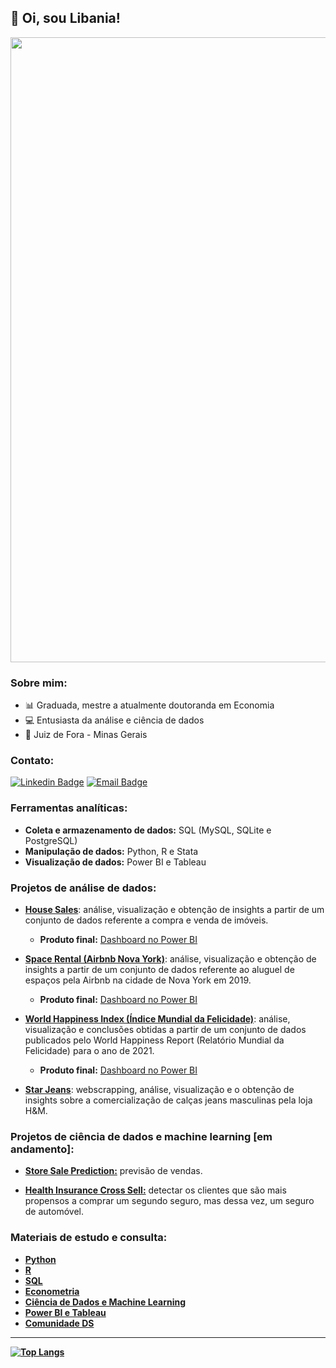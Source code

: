 ## 👋 Oi, sou Libania!


<div align="center">
<img src="https://user-images.githubusercontent.com/94937578/171708464-e2a6a708-e4b9-4ab2-9268-4b3161e974ba.png" width="1000px"/>
</div>

### Sobre mim:
- 📊 Graduada, mestre a atualmente doutoranda em Economia
- 💻 Entusiasta da análise e ciência de dados
- 📍 Juiz de Fora - Minas Gerais

### Contato:
[![Linkedin Badge](https://img.shields.io/badge/-LinkedIn-blue?style=flat-square&logo=Linkedin&logoColor=white&link=https://www.linkedin.com/in/libania-araujo-silva/)](https://www.linkedin.com/in/libania-araujo-silva/)
[![Email Badge](https://img.shields.io/badge/email-libaniaaraujo147@gmail.com-red)](libaniaaraujo147@gmail.com)

### Ferramentas analíticas:

- <b> Coleta e armazenamento de dados:</b> SQL (MySQL, SQLite e PostgreSQL)
- <b> Manipulação de dados:</b> Python, R e Stata
- <b> Visualização de dados:</b> Power BI e Tableau

### Projetos de análise de dados:

- [<b>House Sales</b>](https://github.com/libaniaraujo/HOUSE-SALES): análise, visualização e obtenção de insights a partir de um conjunto de dados referente a compra e venda de imóveis.
  - <b>Produto final:</b> [Dashboard no Power BI](https://app.powerbi.com/view?r=eyJrIjoiZjdhNjY1NWMtM2NmMS00N2RmLWI1NjMtOGQ0NzViZTNhODNkIiwidCI6IjMyYTQ3YWQwLTZkOWItNGMzYy1hNmJlLWVjZmVmOTlkOGU1NCJ9&pageName=ReportSection79f5cde08ca82ffc405b)

- [<b>Space Rental (Airbnb Nova York)</b>](https://github.com/libaniaraujo/AIRBNB-NY): análise, visualização e obtenção de insights a partir de um conjunto de dados referente ao aluguel de espaços pela Airbnb na cidade de Nova York em 2019.
  - <b>Produto final:</b> [Dashboard no Power BI](https://app.powerbi.com/view?r=eyJrIjoiMjU2NjdmNDEtODVjNy00MmZiLTljMTQtMTQ0M2ZlMzFmZWE0IiwidCI6IjMyYTQ3YWQwLTZkOWItNGMzYy1hNmJlLWVjZmVmOTlkOGU1NCJ9) 

- [<b>World Happiness Index (Índice Mundial da Felicidade)</b>](https://github.com/libaniaraujo/WORLD-HAPINESS-INDEX): análise, visualização e conclusões obtidas a partir de um conjunto de dados publicados pelo World Happiness Report (Relatório Mundial da Felicidade) para o ano de 2021.
  - <b>Produto final:</b> [Dashboard no Power BI](https://app.powerbi.com/view?r=eyJrIjoiN2U1NTNiMmMtMzEwMS00MDNhLTgzMDAtZGUxZDU4OWZhOTZhIiwidCI6IjMyYTQ3YWQwLTZkOWItNGMzYy1hNmJlLWVjZmVmOTlkOGU1NCJ9)

- [<b>Star Jeans</b>](https://github.com/libaniaraujo/STAR-JEANS): webscrapping, análise, visualização e o obtenção de insights sobre a comercialização de calças jeans masculinas pela loja H&M.

### Projetos de ciência de dados e machine learning [em andamento]:

- [<b>Store Sale Prediction:</b>](https://github.com/libaniaraujo/STORE-SALE-PREDICTION) previsão de vendas.

- [<b>Health Insurance Cross Sell:</b>](https://github.com/libaniaraujo/Health-Insurance-Cross-Sell) detectar os clientes que são mais propensos a comprar um segundo seguro, mas dessa vez, um seguro de automóvel.

### Materiais de estudo e consulta:

- <b>[Python](https://github.com/libaniaraujo/Python) 
- <b>[R](https://github.com/libaniaraujo/R)
- <b>[SQL](https://github.com/libaniaraujo/SQL) 
- <b>[Econometria](https://github.com/libaniaraujo/Econometria)
- <b>[Ciência de Dados e Machine Learning](https://github.com/libaniaraujo/Ciencia-de-Dados-e-Machine-Learning)
- <b>[Power BI e Tableau](https://github.com/libaniaraujo/Power-BI-e-Tableau)
- <b>[Comunidade DS](https://github.com/libaniaraujo/Comunidade-DS) 

---

[![Top Langs](https://github-readme-stats.vercel.app/api/top-langs/?username=libaniaraujo&layout=compact&theme=vision-friendly-dark)](https://github.com/anuraghazra/github-readme-stats)





















